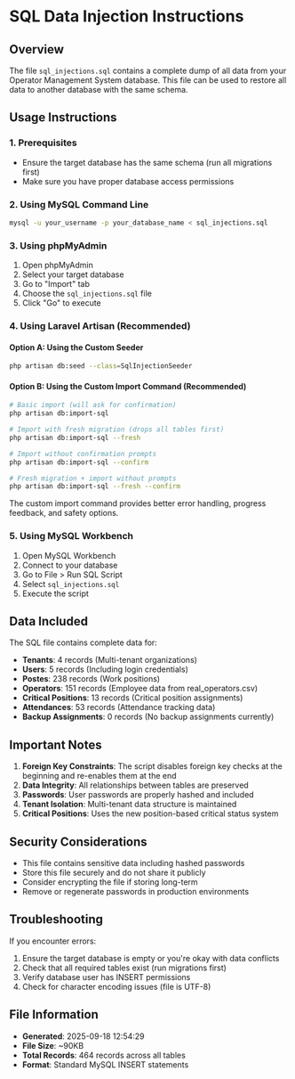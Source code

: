 # SQL Data Injection Instructions

## Overview
The file `sql_injections.sql` contains a complete dump of all data from your Operator Management System database. This file can be used to restore all data to another database with the same schema.

## Usage Instructions

### 1. Prerequisites
- Ensure the target database has the same schema (run all migrations first)
- Make sure you have proper database access permissions

### 2. Using MySQL Command Line
```bash
mysql -u your_username -p your_database_name < sql_injections.sql
```

### 3. Using phpMyAdmin
1. Open phpMyAdmin
2. Select your target database
3. Go to "Import" tab
4. Choose the `sql_injections.sql` file
5. Click "Go" to execute

### 4. Using Laravel Artisan (Recommended)

#### Option A: Using the Custom Seeder
```bash
php artisan db:seed --class=SqlInjectionSeeder
```

#### Option B: Using the Custom Import Command (Recommended)
```bash
# Basic import (will ask for confirmation)
php artisan db:import-sql

# Import with fresh migration (drops all tables first)
php artisan db:import-sql --fresh

# Import without confirmation prompts
php artisan db:import-sql --confirm

# Fresh migration + import without prompts
php artisan db:import-sql --fresh --confirm
```

The custom import command provides better error handling, progress feedback, and safety options.

### 5. Using MySQL Workbench
1. Open MySQL Workbench
2. Connect to your database
3. Go to File > Run SQL Script
4. Select `sql_injections.sql`
5. Execute the script

## Data Included

The SQL file contains complete data for:
- **Tenants**: 4 records (Multi-tenant organizations)
- **Users**: 5 records (Including login credentials)
- **Postes**: 238 records (Work positions)
- **Operators**: 151 records (Employee data from real_operators.csv)
- **Critical Positions**: 13 records (Critical position assignments)
- **Attendances**: 53 records (Attendance tracking data)
- **Backup Assignments**: 0 records (No backup assignments currently)

## Important Notes

1. **Foreign Key Constraints**: The script disables foreign key checks at the beginning and re-enables them at the end
2. **Data Integrity**: All relationships between tables are preserved
3. **Passwords**: User passwords are properly hashed and included
4. **Tenant Isolation**: Multi-tenant data structure is maintained
5. **Critical Positions**: Uses the new position-based critical status system

## Security Considerations

- This file contains sensitive data including hashed passwords
- Store this file securely and do not share it publicly
- Consider encrypting the file if storing long-term
- Remove or regenerate passwords in production environments

## Troubleshooting

If you encounter errors:
1. Ensure the target database is empty or you're okay with data conflicts
2. Check that all required tables exist (run migrations first)
3. Verify database user has INSERT permissions
4. Check for character encoding issues (file is UTF-8)

## File Information

- **Generated**: 2025-09-18 12:54:29
- **File Size**: ~90KB
- **Total Records**: 464 records across all tables
- **Format**: Standard MySQL INSERT statements
